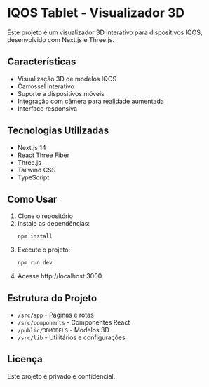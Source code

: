# IQOS Tablet - Visualizador 3D

Este projeto é um visualizador 3D interativo para dispositivos IQOS, desenvolvido com Next.js e Three.js.

## Características

- Visualização 3D de modelos IQOS
- Carrossel interativo
- Suporte a dispositivos móveis
- Integração com câmera para realidade aumentada
- Interface responsiva

## Tecnologias Utilizadas

- Next.js 14
- React Three Fiber
- Three.js
- Tailwind CSS
- TypeScript

## Como Usar

1. Clone o repositório
2. Instale as dependências:
   ```bash
   npm install
   ```
3. Execute o projeto:
   ```bash
   npm run dev
   ```
4. Acesse http://localhost:3000

## Estrutura do Projeto

- `/src/app` - Páginas e rotas
- `/src/components` - Componentes React
- `/public/3DMODELS` - Modelos 3D
- `/src/lib` - Utilitários e configurações

## Licença

Este projeto é privado e confidencial.